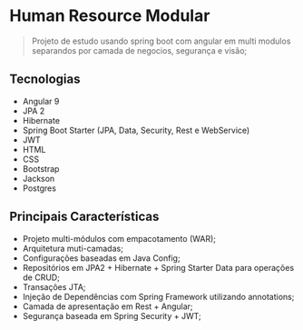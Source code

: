 # Human Resource Modular
> Projeto de estudo usando spring boot com angular em multi modulos separandos por camada de negocios, segurança e visão;

## Tecnologias

* Angular 9
* JPA 2
* Hibernate
* Spring Boot Starter (JPA, Data, Security, Rest e WebService)
* JWT
* HTML
* CSS
* Bootstrap
* Jackson
* Postgres

## Principais Características
* Projeto multi-módulos com empacotamento (WAR);
* Arquitetura muti-camadas;
* Configurações baseadas em Java Config;
* Repositórios em JPA2 + Hibernate + Spring Starter Data para operações de CRUD;
* Transações JTA;
* Injeção de Dependências com Spring Framework utilizando annotations;
* Camada de apresentação em Rest + Angular;
* Segurança baseada em Spring Security + JWT;
